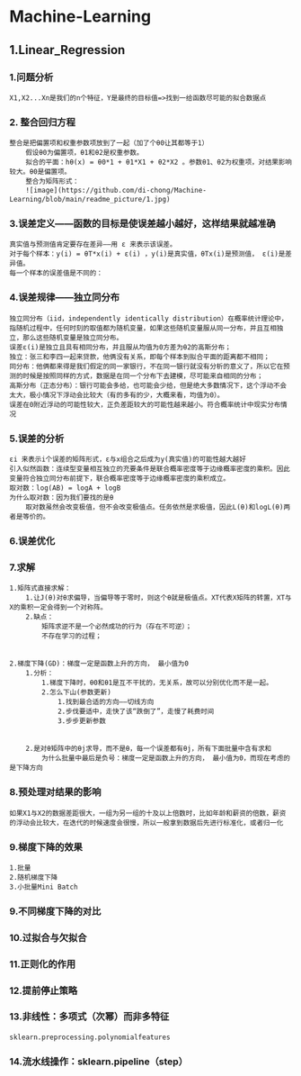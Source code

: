 # Machine-Learning
## 1.Linear_Regression
### 1.问题分析
    X1,X2...Xn是我们的n个特征，Y是最终的目标值=>找到一给函数尽可能的拟合数据点

### 2. 整合回归方程
    整合是把偏置项和权重参数项放到了一起（加了个θ0让其都等于1）
        假设θ0为偏置项，θ1和θ2是权重参数。
        拟合的平面：hθ(x) = θ0*1 + θ1*X1 + θ2*X2 。参数θ1、θ2为权重项，对结果影响较大。θ0是偏置项。
        整合为矩阵形式：
        ![image](https://github.com/di-chong/Machine-Learning/blob/main/readme_picture/1.jpg)


### 3.误差定义——函数的目标是使误差越小越好，这样结果就越准确
    真实值与预测值肯定要存在差异——用 ε 来表示该误差。
    对于每个样本：y(i) = θT*x(i) + ε(i) ，y(i)是真实值，θTx(i)是预测值， ε(i)是差异值。
    每一个样本的误差值是不同的：

### 4.误差规律——独立同分布
    独立同分布（iid，independently identically distribution）在概率统计理论中，指随机过程中，任何时刻的取值都为随机变量，如果这些随机变量服从同一分布，并且互相独立，那么这些随机变量是独立同分布。
    误差ε(i)是独立且具有相同分布，并且服从均值为0方差为θ2的高斯分布；
    独立：张三和李四一起来贷款，他俩没有关系，即每个样本到拟合平面的距离都不相同；
    同分布：他俩都来得是我们假定的同一家银行，不在同一银行就没有分析的意义了，所以它在预测的时候是按照同样的方式，数据是在同一个分布下去建模，尽可能来自相同的分布；
    高斯分布（正态分布）：银行可能会多给，也可能会少给，但是绝大多数情况下，这个浮动不会太大，极小情况下浮动会比较大（有的多有的少，大概来看，均值为0）。
    误差在0附近浮动的可能性较大，正负差距较大的可能性越来越小。符合概率统计中现实分布情况

### 5.误差的分析
    εi 来表示i个误差的矩阵形式，ε与x组合之后成为y(真实值)的可能性越大越好                                                                                                                                                                                     
    引入似然函数：连续型变量相互独立的充要条件是联合概率密度等于边缘概率密度的乘积。因此变量符合独立同分布前提下，联合概率密度等于边缘概率密度的乘积成立。
    取对数：log(AB) = logA + logB
    为什么取对数：因为我们要找的是θ
        取对数虽然会改变极值，但不会改变极值点。任务依然是求极值，因此L(θ)和logL(θ)两者是等价的。


### 6.误差优化

### 7.求解
    1.矩阵式直接求解：
        1.让J(θ)对θ求偏导，当偏导等于零时，则这个θ就是极值点。XT代表X矩阵的转置，XT与X的乘积一定会得到一个对称阵。
        2.缺点：
            矩阵求逆不是一个必然成功的行为（存在不可逆）；
            不存在学习的过程；


    2.梯度下降(GD)：梯度一定是函数上升的方向， 最小值为0
        1.分析：
            1.梯度下降时，θ0和θ1是互不干扰的，无关系，故可以分别优化而不是一起。
            2.怎么下山(参数更新)
                1.找到最合适的方向——切线方向
                2.步伐要适中，走快了该“跌倒了”，走慢了耗费时间
                3.步步更新参数


        2.是对θ矩阵中的θj求导，而不是θ，每一个误差都有θj，所有下面批量中含有求和
            为什么批量中最后是负号：梯度一定是函数上升的方向， 最小值为0，而现在考虑的是下降方向



### 8.预处理对结果的影响
    如果X1与X2的数据差距很大，一组为另一组的十及以上倍数时，比如年龄和薪资的倍数，薪资的浮动会比较大，在迭代的时候速度会很慢，所以一般拿到数据后先进行标准化，或者归一化

### 9.梯度下降的效果
    1.批量
    2.随机梯度下降
    3.小批量Mini Batch

### 9.不同梯度下降的对比
### 10.过拟合与欠拟合
### 11.正则化的作用
### 12.提前停止策略
### 13.非线性：多项式（次幂）而非多特征
    sklearn.preprocessing.polynomialfeatures

### 14.流水线操作：sklearn.pipeline（step）


